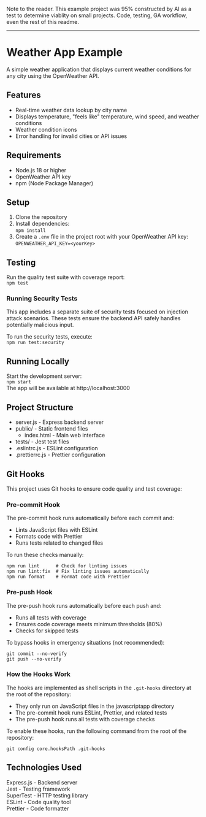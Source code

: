 Note to the reader.  This example project was 95% constructed by AI as a test to determine viablity on small projects.  Code, testing, GA workflow, even the rest of this readme.

---

# Weather App Example

A simple weather application that displays current weather conditions for any city using the OpenWeather API.

## Features

- Real-time weather data lookup by city name
- Displays temperature, "feels like" temperature, wind speed, and weather conditions
- Weather condition icons
- Error handling for invalid cities or API issues

## Requirements

- Node.js 18 or higher
- OpenWeather API key
- npm (Node Package Manager)

## Setup

1. Clone the repository
2. Install dependencies:  
`npm install`
3. Create a `.env` file in the project root with your OpenWeather API key:  
`OPENWEATHER_API_KEY=<yourKey>`

## Testing

Run the quality test suite with coverage report:  
`npm test`

### Running Security Tests

This app includes a separate suite of security tests focused on injection attack scenarios. These tests ensure the backend API safely handles potentially malicious input.

To run the security tests, execute:   
`npm run test:security`

## Running Locally

Start the development server:  
`npm start`  
The app will be available at http://localhost:3000

## Project Structure

- server.js - Express backend server
- public/ - Static frontend files
  - index.html - Main web interface
- tests/ - Jest test files
- .eslintrc.js - ESLint configuration
- .prettierrc.js - Prettier configuration

## Git Hooks

This project uses Git hooks to ensure code quality and test coverage:

### Pre-commit Hook
The pre-commit hook runs automatically before each commit and:
- Lints JavaScript files with ESLint
- Formats code with Prettier
- Runs tests related to changed files

To run these checks manually:
```
npm run lint      # Check for linting issues
npm run lint:fix  # Fix linting issues automatically
npm run format    # Format code with Prettier
```

### Pre-push Hook
The pre-push hook runs automatically before each push and:
- Runs all tests with coverage
- Ensures code coverage meets minimum thresholds (80%)
- Checks for skipped tests

To bypass hooks in emergency situations (not recommended):
```
git commit --no-verify
git push --no-verify
```

### How the Hooks Work
The hooks are implemented as shell scripts in the `.git-hooks` directory at the root of the repository:
- They only run on JavaScript files in the javascriptapp directory
- The pre-commit hook runs ESLint, Prettier, and related tests
- The pre-push hook runs all tests with coverage checks

To enable these hooks, run the following command from the root of the repository:
```
git config core.hooksPath .git-hooks
```

## Technologies Used

Express.js - Backend server  
Jest - Testing framework  
SuperTest - HTTP testing library  
ESLint - Code quality tool  
Prettier - Code formatter

